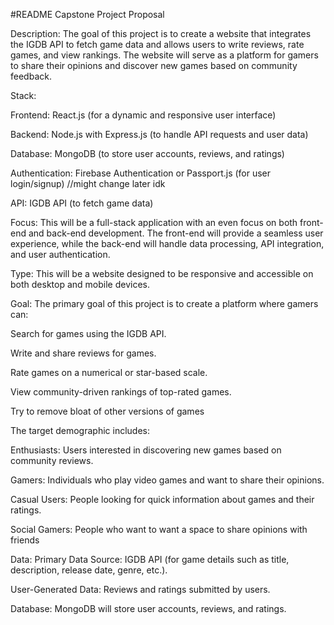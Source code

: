 #README
Capstone Project Proposal

Description:
The goal of this project is to create a website that integrates the IGDB API to fetch game data and allows users to write reviews, rate games, and view rankings. The website will serve as a platform for gamers to share their opinions and discover new games based on community feedback.

Stack:

Frontend: React.js (for a dynamic and responsive user interface)

Backend: Node.js with Express.js (to handle API requests and user data)

Database: MongoDB (to store user accounts, reviews, and ratings)

Authentication: Firebase Authentication or Passport.js (for user login/signup) //might change later idk

API: IGDB API (to fetch game data)

Focus:
This will be a full-stack application with an even focus on both front-end and back-end development. The front-end will provide a seamless user experience, while the back-end will handle data processing, API integration, and user authentication.

Type:
This will be a website designed to be responsive and accessible on both desktop and mobile devices.

Goal:
The primary goal of this project is to create a platform where gamers can:

Search for games using the IGDB API.

Write and share reviews for games.

Rate games on a numerical or star-based scale.

View community-driven rankings of top-rated games.

Try to remove bloat of other versions of games

The target demographic includes:

Enthusiasts: Users interested in discovering new games based on community reviews.

Gamers: Individuals who play video games and want to share their opinions.

Casual Users: People looking for quick information about games and their ratings.

Social Gamers: People who want to want a space to share opinions with friends

Data:
Primary Data Source: IGDB API (for game details such as title, description, release date, genre, etc.).

User-Generated Data: Reviews and ratings submitted by users.

Database: MongoDB will store user accounts, reviews, and ratings.
